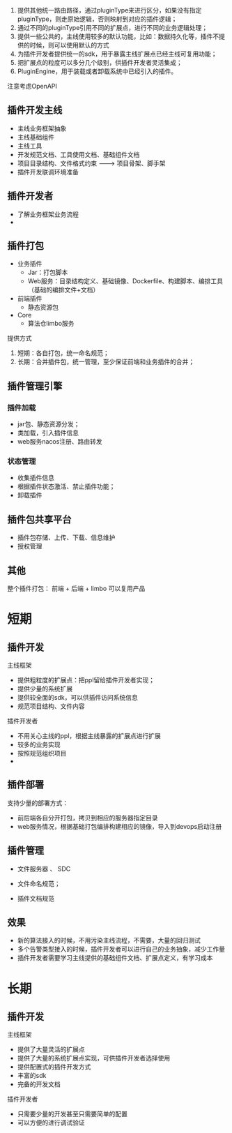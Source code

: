 1. 提供其他统一路由路径，通过pluginType来进行区分，如果没有指定pluginType，则走原始逻辑，否则映射到对应的插件逻辑；
2. 通过不同的pluginType引用不同的扩展点，进行不同的业务逻辑处理；
3. 提供一些公共的，主线使用较多的默认功能，比如：数据持久化等，插件不提供的时候，则可以使用默认的方式
4. 为插件开发者提供统一的sdk，用于暴露主线扩展点已经主线可复用功能；
5. 把扩展点的粒度可以多分几个级别，供插件开发者灵活集成；
6. PluginEngine，用于装载或者卸载系统中已经引入的插件。



注意考虑OpenAPI



## 插件开发主线

- 主线业务框架抽象
- 主线基础组件
- 主线工具
- 开发规范文档、工具使用文档、基础组件文档
- 项目目录结构、文件格式约束 ---> 项目骨架、脚手架
- 插件开发联调环境准备



## 插件开发者

- 了解业务框架业务流程
- 





## 插件打包

- 业务插件
  - Jar：打包脚本
  - Web服务：目录结构定义、基础镜像、Dockerfile、构建脚本、编排工具（基础的编排文件+文档）
- 前端插件
  - 静态资源包
- Core
  - 算法仓limbo服务

提供方式

1. 短期：各自打包，统一命名规范；
2. 长期：合并插件包，统一管理，至少保证前端和业务插件的合并；



## 插件管理引擎

### 插件加载

- jar包、静态资源分发；
- 类加载，引入插件信息
- web服务nacos注册、路由转发

### 状态管理

- 收集插件信息
- 根据插件状态激活、禁止插件功能；
- 卸载插件



## 插件包共享平台

- 插件包存储、上传、下载、信息维护
- 授权管理



## 其他

整个插件打包： 前端 + 后端 + limbo   可以复用产品



# 短期

## 插件开发

主线框架

- 提供粗粒度的扩展点：把ppl留给插件开发者实现；
- 提供少量的系统扩展
- 提供较全面的sdk，可以供插件访问系统信息
- 规范项目结构、文件内容



插件开发者

- 不用关心主线的ppl，根据主线暴露的扩展点进行扩展
- 较多的业务实现
- 按照规范组织项目
- 



## 插件部署

支持少量的部署方式：

- 前后端各自分开打包，拷贝到相应的服务器指定目录
- web服务情况，根据基础打包编排构建相应的镜像，导入到devops启动注册



## 插件管理

- 文件服务器 、 SDC

- 文件命名规范；

- 插件文档规范

  

## 效果

- 新的算法接入的时候，不用污染主线流程，不需要，大量的回归测试
- 多个告警类型接入的时候，插件开发者可以进行自己的业务抽象，减少工作量
- 插件开发者需要学习主线提供的基础组件文档、扩展点定义，有学习成本



# 长期

## 插件开发

主线框架

- 提供了大量灵活的扩展点
- 提供了大量的系统扩展点实现，可供插件开发者选择使用
- 提供配置式的插件开发方式
- 丰富的sdk
- 完备的开发文档



插件开发者

- 只需要少量的开发甚至只需要简单的配置
- 可以方便的进行调试验证





